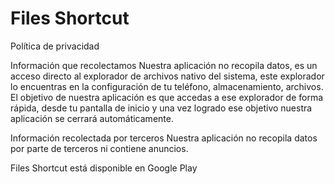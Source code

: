# Files Shortcut

Política de privacidad

Información que recolectamos
Nuestra aplicación no recopila datos, es un acceso directo al explorador de archivos nativo del sistema, este explorador lo encuentras en la configuración de tu teléfono, almacenamiento, archivos. El objetivo de nuestra aplicación es que accedas a ese explorador de forma rápida, desde tu pantalla de inicio y una vez logrado ese objetivo nuestra aplicación se cerrará automáticamente.

Información recolectada por terceros
Nuestra aplicación no recopila datos por parte de terceros ni contiene anuncios.

Files Shortcut está disponible en Google Play
